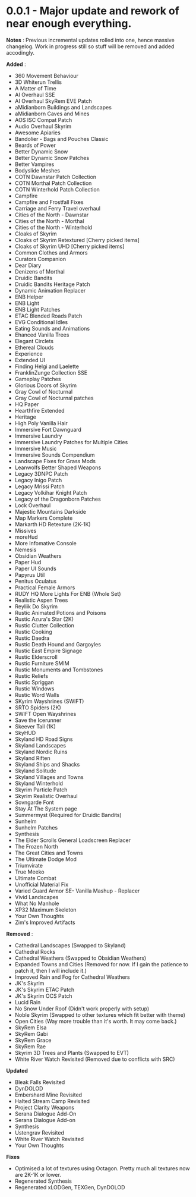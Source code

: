 # 0.0.1 - Major update and rework of near enough everything.

**Notes** : Previous incremental updates rolled into one, hence massive changelog. Work in progress still so stuff will be removed and added accodingly.

**Added** :
- 360 Movement Behaviour
- 3D Whiterun Trellis
- A Matter of Time
- AI Overhaul SSE
- AI Overhaul SkyRem EVE Patch
- aMidianborn Buildings and Landscapes
- aMidianborn Caves and Mines
- AOS ISC Compat Patch
- Audio Overhaul Skyrim
- Awesome Apiaries
- Bandolier - Bags and Pouches Classic
- Beards of Power
- Better Dynamic Snow
- Better Dynamic Snow Patches
- Better Vampires
- Bodyslide Meshes
- COTN Dawnstar Patch Collection
- COTN Morthal Patch Collection
- COTN Winterhold Patch Collection
- Campfire
- Campfire and Frostfall Fixes
- Carriage and Ferry Travel overhaul
- Cities of the North - Dawnstar
- Cities of the North - Morthal
- Cities of the North - Winterhold
- Cloaks of Skyrim
- Cloaks of Skyrim Retextured [Cherry picked items]
- Cloaks of Skyrim UHD [Cherry picked items]
- Common Clothes and Armors
- Curators Companion
- Dear Diary
- Denizens of Morthal
- Druidic Bandits
- Druidic Bandits Heritage Patch
- Dynamic Animation Replacer
- ENB Helper
- ENB Light
- ENB Light Patches
- ETAC Blended Roads Patch
- EVG Conditional Idles
- Eating Sounds and Animations
- Ehanced Vanilla Trees
- Elegant Circlets
- Ethereal Clouds
- Experience
- Extended UI
- Finding Helgi and Laelette
- FranklinZunge Collection SSE
- Gameplay Patches
- Glorious Doors of Skyrim
- Gray Cowl of Nocturnal
- Gray Cowl of Nocturnal patches
- HQ Paper
- Hearthfire Extended
- Heritage
- High Poly Vanilla Hair
- Immersive Fort Dawnguard
- Immersive Laundry
- Immersive Laundry Patches for Multiple Cities
- Immersive Music
- Immersive Sounds Compendium
- Landscape Fixes for Grass Mods
- Leanwolfs Better Shaped Weapons
- Legacy 3DNPC Patch
- Legacy Inigo Patch
- Legacy Mrissi Patch
- Legacy Volkihar Knight Patch
- Legacy of the Dragonborn Patches
- Lock Overhaul
- Majestic Mountains Darkside
- Map Markers Complete
- Markarth HD Retexture (2K-1K)
- Missives
- moreHud
- More Infomative Console
- Nemesis
- Obsidian Weathers
- Paper Hud
- Paper UI Sounds
- Papyrus Util
- Penitus Oculatus
- Practical Female Armors
- RUDY HQ More Lights For ENB (Whole Set)
- Realistic Aspen Trees
- Reyliik Do Skyrim
- Rustic Animated Potions and Poisons
- Rustic Azura's Star (2K)
- Rustic Clutter Collection
- Rustic Cooking
- Rustic Daedra
- Rustic Death Hound and Gargoyles
- Rustic East Empire Signage
- Rustic Elderscroll
- Rustic Furniture SMIM
- Rustic Monuments and Tombstones
- Rustic Reliefs
- Rustic Spriggan
- Rustic Windows
- Rustic Word Walls
- SKyrim Wayshrines (SWIFT)
- SRTO Spiders (2K)
- SWIFT Open Wayshrines
- Save the Icerunner
- Skeever Tail (1K)
- SkyHUD
- Skyland HD Road Signs
- Skyland Landscapes
- Skyland Nordic Ruins
- Skyland Riften
- Skyland Ships and Shacks
- Skyland Solitude
- Skyland Villages and Towns
- Skyland Winterhold
- Skyrim Particle Patch
- Skyrim Realistic Overhaul
- Sovngarde Font
- Stay At The System page
- Summermyst (Required for Druidic Bandits)
- Sunhelm
- Sunhelm Patches
- Synthesis
- The Elder Scrolls General Loadscreen Replacer
- The Frozen North
- The Great Cities and Towns
- The Ultimate Dodge Mod
- Triumvirate
- True Meeko
- Ultimate Combat
- Unofficial Material Fix
- Varied Guard Armor SE- Vanilla Mashup - Replacer
- Vivid Landscapes
- What No Manhole
- XP32 Maximum Skeleton
- Your Own Thoughts
- Zim's Improved Artifacts

**Removed** :
- Cathedral Landscapes (Swapped to Skyland)
- Cathedral Rocks
- Cathedral Weathers (Swapped to Obsidian Weathers)
- Expanded Towns and Cities (Removed for now. If I gain the patience to patch it, then I will include it.)
- Improved Rain and Fog for Cathedral Weathers
- JK's Skyrim
- JK's Skyrim ETAC Patch
- JK's Skyrim OCS Patch
- Lucid Rain
- No Snow Under Roof (Didn't work properly with setup)
- Noble Skyrim (Swapped to other textures which fit better with theme)
- Open Cities (Way more trouble than it's worth. It may come back.)
- SkyRem Elsa
- SkyRem Gabi
- SkyRem Grace
- SkyRem Rae
- Skyrim 3D Trees and Plants (Swapped to EVT)
- White River Watch Revisited (Removed due to conflicts with SRC)

**Updated**
- Bleak Falls Revisited
- DynDOLOD
- Embershard Mine Revisited
- Halted Stream Camp Revisited
- Project Clarity Weapons
- Serana Dialogue Add-On
- Serana Dialogue Add-on
- Synthesis
- Ustengrav Revisited
- White River Watch Revisited
- Your Own Thoughts

**Fixes**
- Optimised a lot of textures using Octagon. Pretty much all textures now are 2K-1K or lower.
- Regenerated Synthesis
- Regenerated xLODGen, TEXGen, DynDOLOD